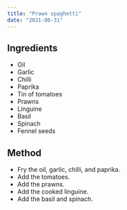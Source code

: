 ```yaml
---
title: "Prawn spaghetti"
date: "2021-08-31"
---
```


## Ingredients

- Oil
- Garlic
- Chilli
- Paprika
- Tin of tomatoes
- Prawns
- Linguine
- Basil
- Spinach
- Fennel seeds

## Method

- Fry the oil, garlic, chilli, and paprika.
- Add the tomatoes.
- Add the prawns.
- Add the cooked linguine.
- Add the basil and spinach.
